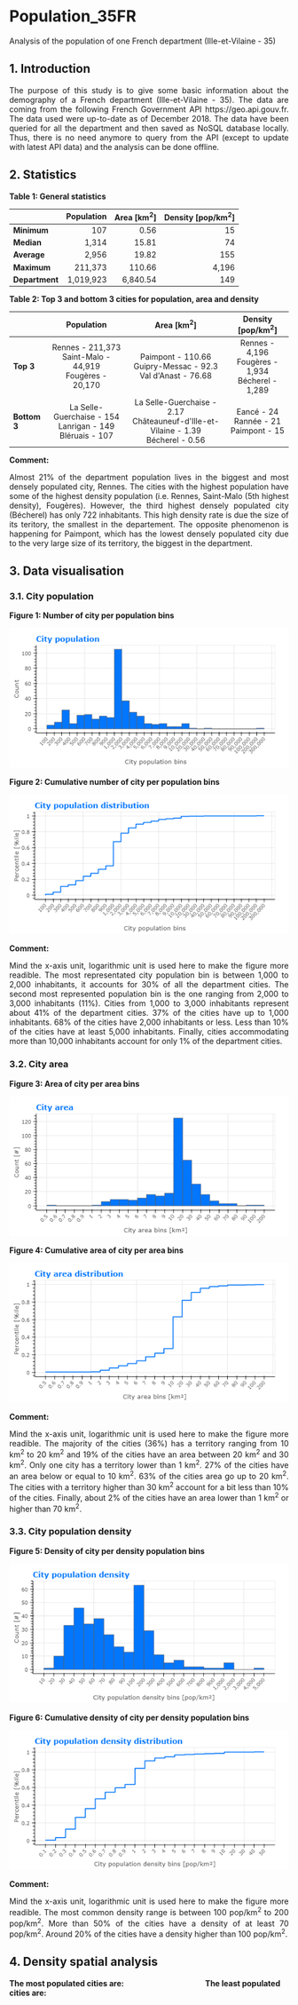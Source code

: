 # Population_35FR
Analysis of the population of one French department (Ille-et-Vilaine - 35)

## 1. Introduction
<p align="justify">
The purpose of this study is to give some basic information about the demography of a French department (Ille-et-Vilaine - 35). The data are coming from the following French Government API https://geo.api.gouv.fr. The data used were up-to-date as of December 2018. The data have been queried for all the department and then saved as NoSQL database locally. Thus, there is no need anymore to query from the API (except to update with latest API data) and the analysis can be done offline.
</p>

## 2. Statistics

**Table 1: General statistics**
 
  |               | Population | Area [km<sup>2</sup>] | Density [pop/km<sup>2</sup>]|
  |-------------- | ----------:| --------------------: | ---------------------------:|
  |**Minimum**    | 107        | 0.56                  | 15                          |
  |**Median**     | 1,314      | 15.81                 | 74                          |
  |**Average**    | 2,956      | 19.82                 | 155                         |
  |**Maximum**    | 211,373    | 110.66                | 4,196                       |
  |**Department** | 1,019,923  | 6,840.54              | 149                         |

**Table 2: Top 3 and bottom 3 cities for population, area and density**

| |Population|Area [km<sup>2</sup>]|Density [pop/km<sup>2</sup>]|
|-|:-------:|:----------:|:----------:|
|**Top 3**|Rennes - 211,373 <br> Saint-Malo - 44,919 <br> Fougères - 20,170|Paimpont - 110.66 <br> Guipry-Messac - 92.3 <br> Val d'Anast - 76.68|Rennes - 4,196 <br> Fougères - 1,934 <br> Bécherel - 1,289|
|**Bottom 3**|La Selle-Guerchaise	 - 154 <br> Lanrigan - 149 <br> Bléruais - 107|La Selle-Guerchaise - 2.17 <br> Châteauneuf-d'Ille-et-Vilaine - 1.39 <br> Bécherel - 0.56|Eancé - 24 <br> Rannée - 21 <br> Paimpont - 15|

**Comment:** 
<p align="justify">
Almost 21% of the department population lives in the biggest and most densely populated city, Rennes. The cities with the highest population have some of the highest density population (i.e. Rennes, Saint-Malo (5th highest density), Fougères). However, the third highest densely populated city (Bécherel) has only 722 inhabitants. This high density rate is due the size of its teritory, the smallest in the departement. The opposite phenomenon is happening for Paimpont, which has the lowest densely populated city due to the very large size of its territory, the biggest in the department.
</p>

## 3. Data visualisation

### 3.1. City population

**Figure 1: Number of city per population bins**
<p align="center"> 
  <img src="/Graphs/321_CityPopulation.png">
</p>

**Figure 2: Cumulative number of city per population bins**
<p align="center"> 
  <img src="/Graphs/322_CityPopulationDistribution.png">
</p>

**Comment:**
<p align="justify"> 
Mind the x-axis unit, logarithmic unit is used here to make the figure more readible. The most representated city population bin is between 1,000 to 2,000 inhabitants, it accounts for 30% of all the department cities. The second most represented population bin is the one ranging from 2,000 to 3,000 inhabitants (11%). Cities from 1,000 to 3,000 inhabitants represent about 41% of the department cities. 37% of the cities have up to 1,000 inhabitants. 68% of the cities have 2,000 inhabitants or less. Less than 10% of the cities have at least 5,000 inhabitants. Finally, cities accommodating more than 10,000 inhabitants account for only 1% of the department cities.
</p>

### 3.2. City area

**Figure 3: Area of city per area bins**
<p align="center"> 
  <img src="/Graphs/331_CityArea.png">
</p>

**Figure 4: Cumulative area of city per area bins**
<p align="center"> 
  <img src="/Graphs/332_CityAreaDistribution.png">
</p>

**Comment:**
<p align="justify"> 
Mind the x-axis unit, logarithmic unit is used here to make the figure more readible. The majority of the cities (36%) has a territory ranging from 10 km<sup>2</sup> to 20 km<sup>2</sup> and 19% of the cities have an area between 20 km<sup>2</sup> and 30 km<sup>2</sup>. Only one city has a territory lower than 1 km<sup>2</sup>. 27% of the cities have an area below or equal to 10 km<sup>2</sup>. 63% of the cities area go up to 20 km<sup>2</sup>. The cities with a territory higher than 30 km<sup>2</sup> account for a bit less than 10% of the cities. Finally, about 2% of the cities have an area lower than 1 km<sup>2</sup> or higher than 70 km<sup>2</sup>.
</p>

### 3.3. City population density

**Figure 5: Density of city per density population bins**
<p align="center"> 
  <img src="/Graphs/341_CityPopulationDensity.png">
</p>

**Figure 6: Cumulative density of city per density population bins**
<p align="center"> 
  <img src="/Graphs/342_CityPopulationDensityDistribution.png">
</p>

**Comment:**
<p align="justify"> 
Mind the x-axis unit, logarithmic unit is used here to make the figure more readible. The most common density range is between 100 pop/km<sup>2</sup> to 200 pop/km<sup>2</sup>. More than 50% of the cities have a density of at least 70 pop/km<sup>2</sup>. Around 20% of the cities have a density higher than 100 pop/km<sup>2</sup>.
</p>

## 4. Density spatial analysis

**The most populated cities are: &emsp;&emsp;&emsp;&emsp;&emsp;&emsp;&emsp;&emsp;&emsp;&emsp; The least populated cities are:**
